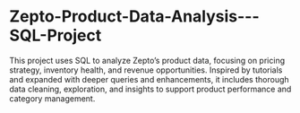 # Zepto-Product-Data-Analysis---SQL-Project
This project uses SQL to analyze Zepto’s product data, focusing on pricing strategy, inventory health, and revenue opportunities. Inspired by tutorials and expanded with deeper queries and enhancements, it includes thorough data cleaning, exploration, and insights to support product performance and category management.

